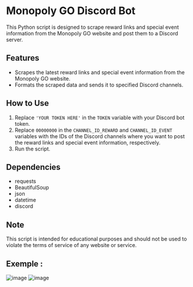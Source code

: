 # Monopoly GO Discord Bot

This Python script is designed to scrape reward links and special event information from the Monopoly GO website and post them to a Discord server.

## Features

- Scrapes the latest reward links and special event information from the Monopoly GO website.
- Formats the scraped data and sends it to specified Discord channels.

## How to Use

1. Replace `'YOUR TOKEN HERE'` in the `TOKEN` variable with your Discord bot token.
2. Replace `00000000` in the `CHANNEL_ID_REWARD` and `CHANNEL_ID_EVENT` variables with the IDs of the Discord channels where you want to post the reward links and special event information, respectively.
3. Run the script.

## Dependencies

- requests
- BeautifulSoup
- json
- datetime
- discord

## Note

This script is intended for educational purposes and should not be used to violate the terms of service of any website or service.

## Exemple :
![image](https://github.com/Dr1mS/MonopolyGO-Discord-Bot/assets/95386072/f06b3340-058b-47ff-9c45-868e475810b1)
![image](https://github.com/Dr1mS/MonopolyGO-Discord-Bot/assets/95386072/fa73469d-8dc4-442a-ae2c-77bb135be72a)
